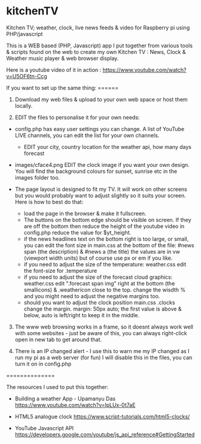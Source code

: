 # kitchenTV
Kitchen TV; weather, clock, live news feeds &amp; video for Raspberry pi using PHP/javascript

This is a WEB based (PHP, Javascript) app I put together from various tools & scripts found on the web to create my own Kitchen TV : News, Clock & Weather music player & web browser display.

Here is a youtube video of it in action : https://www.youtube.com/watch?v=U5OF6tn-Ccg

If you want to set up the same thing: ======

1) Download my web files & upload to your own web space or host them locally.

2) EDIT the files to personalise it for your own needs:

* config.php has easy user settings you can change. A list of YouTube LIVE channels, you can edit the list for your own channels.
  - EDIT your city, country location for the weather api, how many days forecast

* images/cface4.png EDIT the clock image if you want your own design. You will find the background colours for sunset, sunrise etc in the images folder too.

* The page layout is designed to fit my TV. It will work on other screens but you would probably want to adjust slightly so it suits your screen. Here is how to best do that:

  - load the page in the browser & make it fullscreen.
  - The buttons on the bottom edge should be visible on screen. If they are off the bottom then reduce the height of the youtube video in config.php reduce the value for $yt_height.
  - if the news headlines text on the bottom right is too large, or small, you can edit the font size in main.css at the bottom of the file: #news span (the description) & #news a (the title) the values are in vw (viewport width units) but of course use px or em if you like.
  - if you need to adjust the size of the temperature: weather.css edit the font-size for .temperature
  - if you need to adjust the size of the forecast cloud graphics: weather.css edit ".forecast span img" right at the bottom (the smallicons) & .weathericon close to the top. change the wisdth % and you might need to adjust the negative margins too.
   - should you want to adjust the clock position main.css .clocks change the margin. margin: 50px auto; the first value is above & below, auto is left/right to keep it in the middle.

3) The www web browsing works in a frame, so it doesnt always work well with some websites - just be aware of this, you can always right-click open in new tab to get around that.

4) There is an IP changed alert - I use this to warn me my IP changed as I run my pi as a web server (for fun) I will disable this in the files, you can turn it on in config.php

==============

The resources I used to put this together:

- Building a weather App - Upamanyu Das
https://www.youtube.com/watch?v=lpLUx-0t7aE

- HTML5 analogue clock
https://www.script-tutorials.com/html5-clocks/

- YouTube Javascript API
https://developers.google.com/youtube/js_api_reference#GettingStarted

